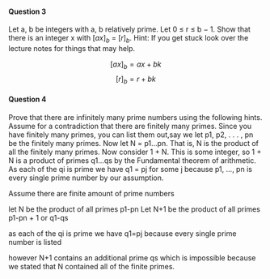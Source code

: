 #### Question 3
Let a, b be integers with a, b relatively prime. Let 0 ≤ r ≤ b − 1. Show that there is an integer x with $[ax]_b$ = $[r]_b$. Hint: If you get stuck look over the lecture notes for things that may help.

$$ [ax]_b = ax + bk $$
$$ [r]_b = r + bk $$







#### Question 4
Prove that there are infinitely many prime numbers using the following hints. Assume for a contradiction that there are finitely many primes. Since you have finitely many primes, you can list them out,say we let p1, p2, . . . , pn be the finitely many primes. Now let N = p1...pn. That is, N is the product of all the finitely many primes. Now consider 1 + N. This is some integer, so 1 + N is a product of primes q1...qs by the Fundamental theorem of arithmetic. As each of the qi is prime we have q1 = pj for some j because p1, ..., pn is every single prime number by our assumption.

Assume there are finite amount of prime numbers

let N be the product of all primes p1-pn
Let N+1 be the product of all primes p1-pn + 1 or q1-qs

as each of the qi is prime we have q1=pj because every single prime number is listed

however N+1 contains an additional prime qs which is impossible because we stated that N contained all of the finite primes.




